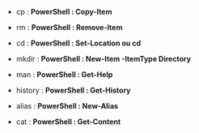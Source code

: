 - cp :
**PowerShell : Copy-Item**

- rm :
**PowerShell : Remove-Item**

- cd :
**PowerShell : Set-Location ou cd**

- mkdir :
**PowerShell : New-Item -ItemType Directory**

- man :
**PowerShell : Get-Help**

- history :
**PowerShell : Get-History**

- alias :
**PowerShell : New-Alias**

- cat :
**PowerShell : Get-Content**
